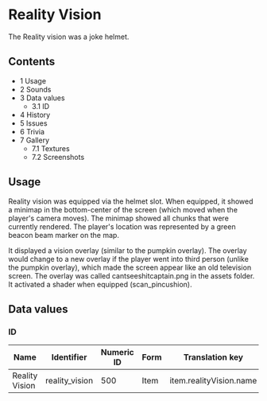 # Reality Vision
The Reality vision was a joke helmet.

## Contents
- 1 Usage
- 2 Sounds
- 3 Data values
	- 3.1 ID
- 4 History
- 5 Issues
- 6 Trivia
- 7 Gallery
	- 7.1 Textures
	- 7.2 Screenshots

## Usage
Reality vision was equipped via the helmet slot. When equipped, it showed a minimap in the bottom-center of the screen (which moved when the player's camera moves). The minimap showed all chunks that were currently rendered. The player's location was represented by a green beacon beam marker on the map.

It displayed a vision overlay (similar to the pumpkin overlay). The overlay would change to a new overlay if the player went into third person (unlike the pumpkin overlay), which made the screen appear like an old television screen. The overlay was called cantseeshitcaptain.png in the assets folder. It activated a shader when equipped (scan_pincushion).

## Data values
### ID
| Name           | Identifier     | Numeric ID | Form | Translation key         |
|----------------|----------------|------------|------|-------------------------|
| Reality Vision | reality_vision | 500        | Item | item.realityVision.name |


